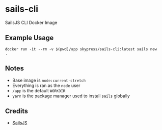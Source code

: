 # sails-cli
SailsJS CLI Docker Image

## Example Usage
`docker run -it --rm -v $(pwd)/app skypress/sails-cli:latest sails new .`

## Notes
- Base image is `node:current-stretch`
- Everything is ran as the `node` user
- `/app` is the default `WORKDIR`
- `yarn` is the package manager used to install `sails` globally

## Credits
- [SailsJS](https://sailsjs.com/)
